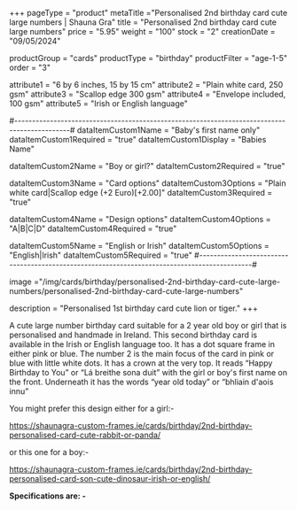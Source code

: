 +++
pageType = "product"
metaTitle ="Personalised 2nd birthday card cute large numbers | Shauna Gra"
title = "Personalised 2nd birthday card cute large numbers"
price = "5.95"
weight = "100"
stock = "2"
creationDate = "09/05/2024"

productGroup = "cards"
productType = "birthday"
productFilter = "age-1-5"
order = "3"

attribute1 = "6 by 6 inches, 15 by 15 cm" 
attribute2 = "Plain white card, 250 gsm"
attribute3 = "Scallop edge 300 gsm"
attribute4 = "Envelope included, 100 gsm"
attribute5 = "Irish or English language"

#---------------------------------------------------------------------------------------------#
dataItemCustom1Name = "Baby's first name only"
dataItemCustom1Required = "true"
dataItemCustom1Display = "Babies Name"

dataItemCustom2Name = "Boy or girl?"
dataItemCustom2Required = "true"

dataItemCustom3Name = "Card options"
dataItemCustom3Options = "Plain white card|Scallop edge (+2 Euro)[+2.00]"
dataItemCustom3Required = "true"

dataItemCustom4Name = "Design options"
dataItemCustom4Options = "A|B|C|D"
dataItemCustom4Required = "true"

dataItemCustom5Name = "English or Irish"
dataItemCustom5Options = "English|Irish"
dataItemCustom5Required = "true"
#---------------------------------------------------------------------------------------------#

image ="/img/cards/birthday/personalised-2nd-birthday-card-cute-large-numbers/personalised-2nd-birthday-card-cute-large-numbers"

description = "Personalised 1st birthday card cute lion or tiger."
+++

A cute large number birthday card suitable for a 2 year old boy or girl that is personalised and handmade in Ireland. This second birthday card is available in the Irish or English language too. It has a dot square frame in either pink or blue. The number 2 is the main focus of the card in pink or blue with little white dots. It has a crown at the very top. It reads “Happy Birthday to You” or “Lá breithe sona duit” with the girl or boy's first name on the front. Underneath it has the words “year old today” or “bhliain d'aois innu”

You might prefer this design either for a girl:-

https://shaunagra-custom-frames.ie/cards/birthday/2nd-birthday-personalised-card-cute-rabbit-or-panda/

or this one for a boy:-

https://shaunagra-custom-frames.ie/cards/birthday/2nd-birthday-personalised-card-son-cute-dinosaur-irish-or-english/

**Specifications are: -**

